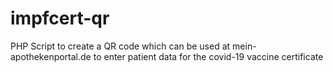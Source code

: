# impfcert-qr
PHP Script to create a QR code which can be used at mein-apothekenportal.de to enter patient data for the covid-19 vaccine certificate
